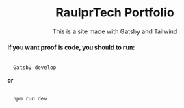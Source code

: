 <h1 align="center">
  RaulprTech Portfolio
</h1>
<p align="center">
  This is a site made with Gatsby and Tailwind 
</p>

#### If you want proof is code, you should to run:
<code>
  Gatsby develop
</code>

**or** 

<code>
  npm run dev
</code>
